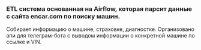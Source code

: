 ### ETL система основанная на Airflow, которая парсит данные с сайта encar.com по поиску машин.

Собирает информацию о машине, страховке, диагностке.
Организовано апи для телеграм-бота с выводом информации о конкретной машине по ссылке и VIN.
